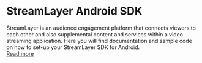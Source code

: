 # StreamLayer Android SDK

StreamLayer is an audience engagement platform that connects viewers to each other and also supplemental content and services within a video streaming application. 
Here you will find documentation and sample code on how to set-up your StreamLayer SDK for Android.<br>
[Read more](https://paper.dropbox.com/published/StreamLayer-SDK-Core-Functionality--A0UMnpUWRoWTSmiRuqemP9rqBg-ptGAGf6rEbkjUU3po5gfXgl)

